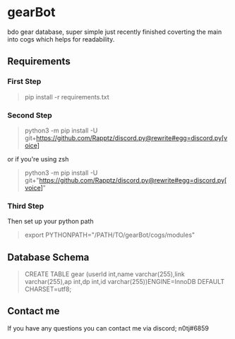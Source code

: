 # gearBot
bdo gear database, super simple just recently finished coverting the main into cogs which helps for readability.

## Requirements

### First Step
> pip install -r requirements.txt

### Second Step
> python3 -m pip install -U git+https://github.com/Rapptz/discord.py@rewrite#egg=discord.py[voice]

or if you're using zsh

> python3 -m pip install -U git+"https://github.com/Rapptz/discord.py@rewrite#egg=discord.py[voice]"

### Third Step
Then set up your python path

> export PYTHONPATH="/PATH/TO/gearBot/cogs/modules"

## Database Schema

> CREATE TABLE gear (userId int,name varchar(255),link varchar(255),ap int,dp int,id varchar(255))ENGINE=InnoDB DEFAULT CHARSET=utf8;

## Contact me
If you have any questions you can contact me via discord; n0tj#6859 